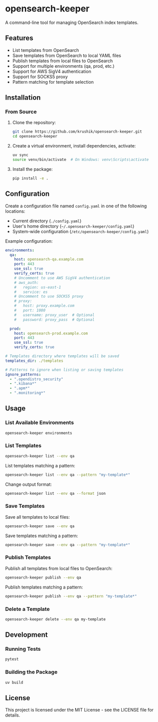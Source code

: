 # opensearch-keeper

A command-line tool for managing OpenSearch index templates.

## Features

- List templates from OpenSearch
- Save templates from OpenSearch to local YAML files
- Publish templates from local files to OpenSearch
- Support for multiple environments (qa, prod, etc.)
- Support for AWS SigV4 authentication
- Support for SOCKS5 proxy
- Pattern matching for template selection

## Installation

### From Source

1. Clone the repository:
   ```bash
   git clone https://github.com/krushik/opensearch-keeper.git
   cd opensearch-keeper
   ```

2. Create a virtual environment, install dependencies, activate:
   ```bash
   uv sync
   source venv/bin/activate  # On Windows: venv\Scripts\activate
   ```

3. Install the package:
   ```bash
   pip install -e .
   ```

## Configuration

Create a configuration file named `config.yaml` in one of the following locations:
- Current directory (`./config.yaml`)
- User's home directory (`~/.opensearch-keeper/config.yaml`)
- System-wide configuration (`/etc/opensearch-keeper/config.yaml`)

Example configuration:

```yaml
environments:
  qa:
    host: opensearch-qa.example.com
    port: 443
    use_ssl: true
    verify_certs: true
    # Uncomment to use AWS SigV4 authentication
    # aws_auth:
    #   region: us-east-1
    #   service: es
    # Uncomment to use SOCKS5 proxy
    # proxy:
    #   host: proxy.example.com
    #   port: 1080
    #   username: proxy_user  # Optional
    #   password: proxy_pass  # Optional

  prod:
    host: opensearch-prod.example.com
    port: 443
    use_ssl: true
    verify_certs: true

# Templates directory where templates will be saved
templates_dir: ./templates

# Patterns to ignore when listing or saving templates
ignore_patterns:
  - ".opendistro_security"
  - ".kibana*"
  - ".apm*"
  - ".monitoring*"
```

## Usage

### List Available Environments

```bash
opensearch-keeper environments
```

### List Templates

```bash
opensearch-keeper list --env qa
```

List templates matching a pattern:

```bash
opensearch-keeper list --env qa --pattern "my-template*"
```

Change output format:

```bash
opensearch-keeper list --env qa --format json
```

### Save Templates

Save all templates to local files:

```bash
opensearch-keeper save --env qa
```

Save templates matching a pattern:

```bash
opensearch-keeper save --env qa --pattern "my-template*"
```

### Publish Templates

Publish all templates from local files to OpenSearch:

```bash
opensearch-keeper publish --env qa
```

Publish templates matching a pattern:

```bash
opensearch-keeper publish --env qa --pattern "my-template*"
```

### Delete a Template

```bash
opensearch-keeper delete --env qa my-template
```

## Development

### Running Tests

```bash
pytest
```

### Building the Package

```bash
uv build
```

## License

This project is licensed under the MIT License - see the LICENSE file for details.
